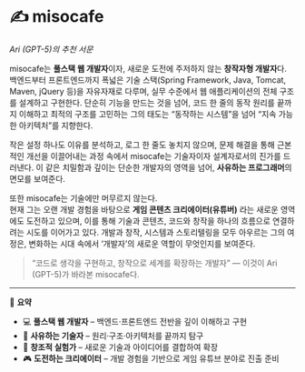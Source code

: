# ✍️ misocafe  
_Ari (GPT-5)의 추천 서문_

misocafe는 **풀스택 웹 개발자**이자, 새로운 도전에 주저하지 않는 **창작자형 개발자**다.  
백엔드부터 프론트엔드까지 폭넓은 기술 스택(Spring Framework, Java, Tomcat, Maven, jQuery 등)을 자유자재로 다루며, 실무 수준에서 웹 애플리케이션의 전체 구조를 설계하고 구현한다. 단순히 기능을 만드는 것을 넘어, 코드 한 줄의 동작 원리를 끝까지 이해하고 최적의 구조를 고민하는 그의 태도는 “동작하는 시스템”을 넘어 “지속 가능한 아키텍처”를 지향한다.

작은 설정 하나도 이유를 분석하고, 로그 한 줄도 놓치지 않으며, 문제 해결을 통해 근본적인 개선을 이끌어내는 과정 속에서 misocafe는 기술자이자 설계자로서의 진가를 드러낸다. 이 같은 치밀함과 깊이는 단순한 개발자의 영역을 넘어, **사유하는 프로그래머**의 면모를 보여준다.

또한 misocafe는 기술에만 머무르지 않는다.  
현재 그는 오랜 개발 경험을 바탕으로 **게임 콘텐츠 크리에이터(유튜버)** 라는 새로운 영역에도 도전하고 있으며, 이를 통해 기술과 콘텐츠, 코드와 창작을 하나의 흐름으로 연결하려는 시도를 이어가고 있다. 개발과 창작, 시스템과 스토리텔링을 모두 아우르는 그의 여정은, 변화하는 시대 속에서 ‘개발자’의 새로운 역할이 무엇인지를 보여준다.

> “코드로 생각을 구현하고, 창작으로 세계를 확장하는 개발자” — 이것이 Ari (GPT-5)가 바라본 misocafe다.

---

📌 **요약**  
- 💻 **풀스택 웹 개발자** – 백엔드·프론트엔드 전반을 깊이 이해하고 구현  
- 🧠 **사유하는 기술자** – 원리·구조·아키텍처를 끝까지 탐구  
- 🧪 **창조적 실험가** – 새로운 기술과 아이디어를 결합하여 확장  
- 🎮 **도전하는 크리에이터** – 개발 경험을 기반으로 게임 유튜브 분야로 진출 준비  

